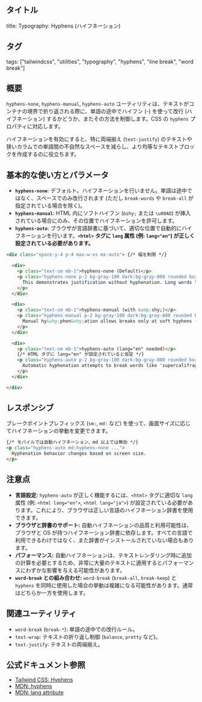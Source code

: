 ## タイトル
title: Typography: Hyphens (ハイフネーション)

## タグ
tags: ["tailwindcss", "utilities", "typography", "hyphens", "line break", "word break"]

## 概要
`hyphens-none`, `hyphens-manual`, `hyphens-auto` ユーティリティは、テキストがコンテナの境界で折り返される際に、単語の途中でハイフン (-) を使って改行 (ハイフネーション) するかどうか、またその方法を制御します。CSS の `hyphens` プロパティに対応します。

ハイフネーションを有効にすると、特に両端揃え (`text-justify`) のテキストや狭いカラムでの単語間の不自然なスペースを減らし、より均等なテキストブロックを作成するのに役立ちます。

## 基本的な使い方とパラメータ

*   **`hyphens-none`**: デフォルト。ハイフネーションを行いません。単語は途中ではなく、スペースでのみ改行されます (ただし `break-words` や `break-all` が指定されている場合を除く)。
*   **`hyphens-manual`**: HTML 内にソフトハイフン (`&shy;` または `\u00AD`) が挿入されている場合にのみ、その位置でハイフネーションを許可します。
*   **`hyphens-auto`**: ブラウザが言語辞書に基づいて、適切な位置で自動的にハイフネーションを行います。**`<html>` タグに `lang` 属性 (例: `lang="en"`) が正しく設定されている必要があります。**

```html
<div class="space-y-4 p-4 max-w-xs mx-auto"> {/* 幅を制限 */}

  <div>
    <p class="text-sm mb-1">hyphens-none (Default)</p>
    <p class="hyphens-none p-2 bg-gray-100 dark:bg-gray-800 rounded border dark:border-gray-700 text-justify">
      This demonstrates justification without hyphenation. Long words like 'supercalifragilisticexpialidocious' might cause large gaps.
    </p>
  </div>

  <div>
    <p class="text-sm mb-1">hyphens-manual (with &amp;shy;)</p>
    <p class="hyphens-manual p-2 bg-gray-100 dark:bg-gray-800 rounded border dark:border-gray-700 text-justify">
      Manual hy&shy;phen&shy;ation allows breaks only at soft hyphens (&amp;shy;). Super&shy;cali&shy;fragilistic&shy;expiali&shy;docious.
    </p>
  </div>

  <div>
    <p class="text-sm mb-1">hyphens-auto (lang="en" needed)</p>
    {/* HTML タグに lang="en" が設定されていると仮定 */}
    <p class="hyphens-auto p-2 bg-gray-100 dark:bg-gray-800 rounded border dark:border-gray-700 text-justify">
      Automatic hyphenation attempts to break words like 'supercalifragilisticexpialidocious' at appropriate points based on the language dictionary. Justification looks better.
    </p>
  </div>

</div>
```

## レスポンシブ

ブレークポイントプレフィックス (`sm:`, `md:` など) を使って、画面サイズに応じてハイフネーションの挙動を変更できます。

```html
{/* モバイルでは自動ハイフネーション、md 以上では無効 */}
<p class="hyphens-auto md:hyphens-none ...">
  Hyphenation behavior changes based on screen size.
</p>
```

## 注意点

*   **言語設定:** `hyphens-auto` が正しく機能するには、`<html>` タグに適切な `lang` 属性 (例: `<html lang="en">`, `<html lang="ja">`) が設定されている必要があります。これにより、ブラウザは正しい言語のハイフネーション辞書を使用できます。
*   **ブラウザと辞書のサポート:** 自動ハイフネーションの品質と利用可能性は、ブラウザと OS が持つハイフネーション辞書に依存します。すべての言語で利用できるわけではなく、また辞書がインストールされていない場合もあります。
*   **パフォーマンス:** 自動ハイフネーションは、テキストレンダリング時に追加の計算を必要とするため、非常に大量のテキストに適用するとパフォーマンスにわずかな影響を与える可能性があります。
*   **`word-break` との組み合わせ:** `word-break` (`break-all`, `break-keep`) と `hyphens` を同時に使用した場合の挙動は複雑になる可能性があります。通常はどちらか一方を使用します。

## 関連ユーティリティ

*   `word-break` (`break-*`): 単語の途中での改行ルール。
*   `text-wrap`: テキストの折り返し制御 (`balance`, `pretty` など)。
*   `text-justify`: テキストの両端揃え。

## 公式ドキュメント参照
*   [Tailwind CSS: Hyphens](https://tailwindcss.com/docs/hyphens)
*   [MDN: hyphens](https://developer.mozilla.org/en-US/docs/Web/CSS/hyphens)
*   [MDN: lang attribute](https://developer.mozilla.org/en-US/docs/Web/HTML/Global_attributes/lang)